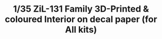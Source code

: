 ---
layout: product
title: "1/35 ZiL-131 Family 3D-Printed & coloured Interior on decal paper (for All kits)"
price: "600" 
desc: "3D Dekal"
img_path: "/assets/img/QD35001.webp"
brand: "Quinta Studio"
available: false
special_offer: false
new: false
soon: false
cat: "010000"
subcat: "016000"
subsubcat: "0N/A"
sifra: "QD35001"
popular: false
---